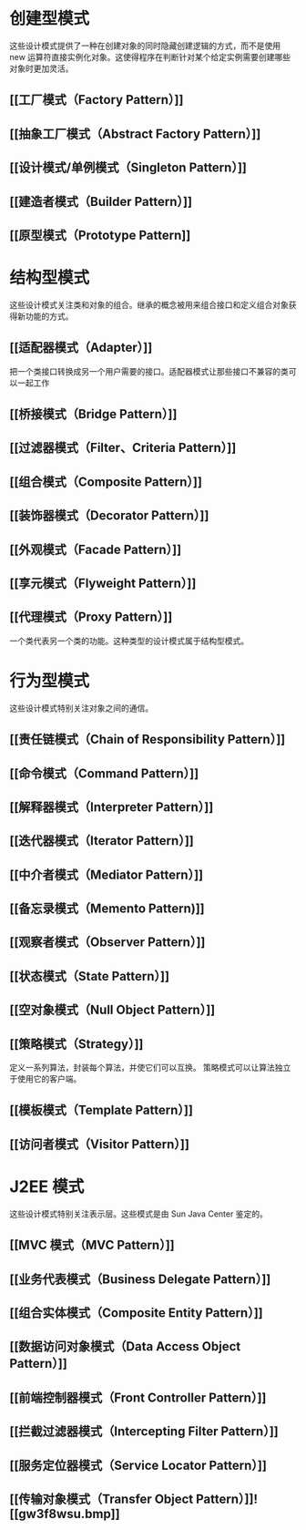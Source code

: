 # 创建型模式
这些设计模式提供了一种在创建对象的同时隐藏创建逻辑的方式，而不是使用 new 运算符直接实例化对象。这使得程序在判断针对某个给定实例需要创建哪些对象时更加灵活。
## [[工厂模式（Factory Pattern）]]
## [[抽象工厂模式（Abstract Factory Pattern）]]
## [[设计模式/单例模式（Singleton Pattern）]]
## [[建造者模式（Builder Pattern）]]
## [[原型模式（Prototype Pattern]]

# 结构型模式
这些设计模式关注类和对象的组合。继承的概念被用来组合接口和定义组合对象获得新功能的方式。

## [[适配器模式（Adapter）]]
把一个类接口转换成另一个用户需要的接口。适配器模式让那些接口不兼容的类可以一起工作
## [[桥接模式（Bridge Pattern）]]
## [[过滤器模式（Filter、Criteria Pattern）]]
## [[组合模式（Composite Pattern）]]
## [[装饰器模式（Decorator Pattern）]]
## [[外观模式（Facade Pattern）]]
## [[享元模式（Flyweight Pattern）]]
##  [[代理模式（Proxy Pattern）]]
一个类代表另一个类的功能。这种类型的设计模式属于结构型模式。


# 行为型模式
这些设计模式特别关注对象之间的通信。
## [[责任链模式（Chain of Responsibility Pattern）]]
## [[命令模式（Command Pattern）]]
## [[解释器模式（Interpreter Pattern）]]
## [[迭代器模式（Iterator Pattern）]]
## [[中介者模式（Mediator Pattern）]]
## [[备忘录模式（Memento Pattern)]]
## [[观察者模式（Observer Pattern）]]
## [[状态模式（State Pattern）]]
## [[空对象模式（Null Object Pattern）]]
## [[策略模式（Strategy）]]
定义一系列算法，封装每个算法，并使它们可以互换。
策略模式可以让算法独立于使用它的客户端。
## [[模板模式（Template Pattern）]]

## [[访问者模式（Visitor Pattern）]]
# J2EE 模式
这些设计模式特别关注表示层。这些模式是由 Sun Java Center 鉴定的。

## [[MVC 模式（MVC Pattern）]]
## [[业务代表模式（Business Delegate Pattern）]]
## [[组合实体模式（Composite Entity Pattern）]]
## [[数据访问对象模式（Data Access Object Pattern）]]
## [[前端控制器模式（Front Controller Pattern）]]
## [[拦截过滤器模式（Intercepting Filter Pattern）]]
## [[服务定位器模式（Service Locator Pattern）]]
## [[传输对象模式（Transfer Object Pattern）]]![[gw3f8wsu.bmp]]